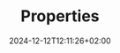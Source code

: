 ---
title: 'Properties'
date: 2024-12-12T12:11:26+02:00
draft: false
type: properties
layout: properties
---